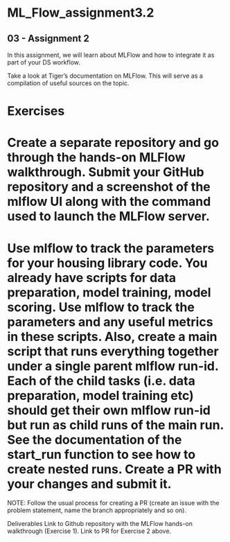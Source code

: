 # ML_Flow_assignment3.2

## 03 - Assignment 2

In this assignment, we will learn about MLFlow and how to integrate it as part of your DS workflow.

Take a look at Tiger’s documentation on MLFlow. This will serve as a compilation of useful sources on the topic.

# Exercises
# Create a separate repository and go through the hands-on MLFlow walkthrough. Submit your GitHub repository and a screenshot of the mlflow UI along with the command used to launch the MLFlow server.


# Use mlflow to track the parameters for your housing library code. You already have scripts for data preparation, model training, model scoring. Use mlflow to track the parameters and any useful metrics in these scripts. Also, create a main script that runs everything together under a single parent mlflow run-id. Each of the child tasks (i.e. data preparation, model training etc) should get their own mlflow run-id but run as child runs of the main run. See the documentation of the start_run function to see how to create nested runs. Create a PR with your changes and submit it.

NOTE: Follow the usual process for creating a PR (create an issue with the problem statement, name the branch appropriately and so on).

Deliverables
Link to Github repository with the MLFlow hands-on walkthrough (Exercise 1).
Link to PR for Exercise 2 above.
